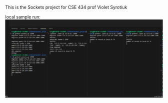 This is the Sockets project for CSE 434 prof Violet Syrotiuk

local sample run:
![This was my local run image its not loading i guess](image.png)